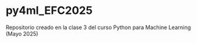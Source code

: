# py4ml_EFC2025
Repositorio creado en la clase 3 del curso Python para Machine Learning (Mayo 2025)
